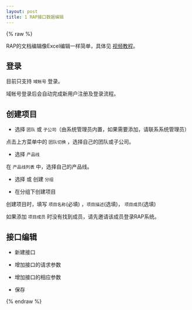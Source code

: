 ```yaml
---
layout: post
title: 1 RAP接口数据编辑
---
```


{% raw %}

RAP的文档编辑像Excel编辑一样简单，具体见 [视频教程](/RAP/resources/video)。

## 登录

目前只支持 `域帐号` 登录。

域帐号登录后会自动完成新用户注册及登录流程。

## 创建项目

- 选择 `团队` 或 `子公司`（由系统管理员内置，如果需要添加，请联系系统管理员）

点击上方菜单中的 `团队切换` ，选择自己的团队或子公司。

- 选择 `产品线` 

在 `产品线列表` 中，选择自己的产品线。

- 选择 或 创建 `分组`

- 在分组下创建项目

创建项目时，填写 `项目名称`(必填) ，`项目描述`(选填)， `项目成员`(选填)

如果添加 `项目成员` 时没有找到成员，请先邀请该成员登录RAP系统。

## 接口编辑

- 新建接口

- 增加接口的请求参数

- 增加接口的相应参数

- 保存

{% endraw %}
